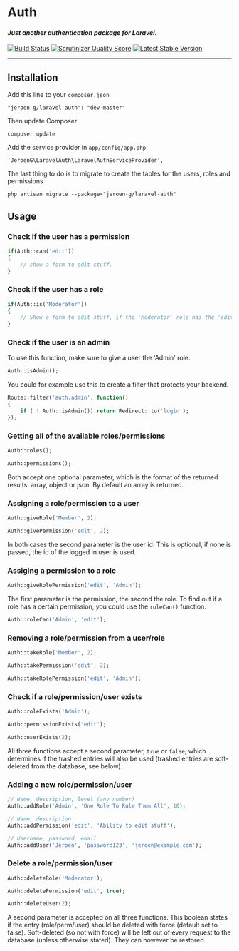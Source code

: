 # Auth #
#### *Just another authentication package for Laravel.* ####
[![Build Status](https://travis-ci.org/Jeroen-G/laravel-auth.png)](https://travis-ci.org/Jeroen-G/laravel-auth)
[![Scrutinizer Quality Score](https://scrutinizer-ci.com/g/Jeroen-G/laravel-auth/badges/quality-score.png?s=b6107724a6d670dbc77178e9283dd46e02b1ab05)](https://scrutinizer-ci.com/g/Jeroen-G/laravel-auth/)
[![Latest Stable Version](https://poser.pugx.org/jeroen-g/laravel-auth/v/stable.png)](https://packagist.org/packages/jeroen-g/laravel-auth)
- - -

## Installation ##

Add this line to your `composer.json`

	"jeroen-g/laravel-auth": "dev-master"

Then update Composer

    composer update

Add the service provider in `app/config/app.php`:

    'JeroenG\LaravelAuth\LaravelAuthServiceProvider',

The last thing to do is to migrate to create the tables for the users, roles and permissions

	php artisan migrate --package="jeroen-g/laravel-auth"

## Usage ##

### Check if the user has a permission ####

```php
if(Auth::can('edit'))
{
	// show a form to edit stuff.
}
```

### Check if the user has a role ####

```php
if(Auth::is('Moderator'))
{
	// Show a form to edit stuff, if the 'Moderator' role has the 'edit' permission.
}
```

### Check if the user is an admin ####

To use this function, make sure to give a user the 'Admin' role.

```php
Auth::isAdmin();
```

You could for example use this to create a filter that protects your backend.

```php
Route::filter('auth.admin', function()
{
	if ( ! Auth::isAdmin()) return Redirect::to('login');
});
```

### Getting all of the available roles/permissions ###

```php
Auth::roles();

Auth::permissions();
```

Both accept one optional parameter, which is the format of the returned results: array, object or json. By default an array is returned.

### Assigning a role/permission to a user ###

```php
Auth::giveRole('Member', 2);

Auth::givePermission('edit', 2);
```

In both cases the second parameter is the user id. This is optional, if none is passed, the id of the logged in user is used.

### Assiging a permission to a role ###

```php
Auth::giveRolePermission('edit', 'Admin');
```

The first parameter is the permission, the second the role. To find out if a role has a certain permission, you could use the `roleCan()` function.

```php
Auth::roleCan('Admin', 'edit');
```

### Removing a role/permission from a user/role ###

```php
Auth::takeRole('Member', 2);

Auth::takePermission('edit', 2);

Auth::takeRolePermission('edit', 'Admin');
```

### Check if a role/permission/user exists ###

```php
Auth::roleExists('Admin');

Auth::permissionExists('edit');

Auth::userExists(2);
```

All three functions accept a second parameter, `true` or `false`, which determines if the trashed entries will also be used (trashed entries are soft-deleted from the database, see below).

### Adding a new role/permission/user ###

```php
// Name, description, level (any number)
Auth::addRole('Admin', 'One Role To Rule Them All', 10);

// Name, description
Auth::addPermission('edit', 'Ability to edit stuff');

// Username, password, email
Auth::addUser('Jeroen', 'password123', 'jeroen@example.com');
```

### Delete a role/permission/user ###

```php
Auth::deleteRole('Moderator');

Auth::deletePermission('edit', true);

Auth::deleteUser(2);
```

A second parameter is accepted on all three functions. This boolean states if the entry (role/perm/user) should be deleted with force (default set to false). Soft-deleted (so not with force) will be left out of every request to the database (unless otherwise stated). They can however be restored.
